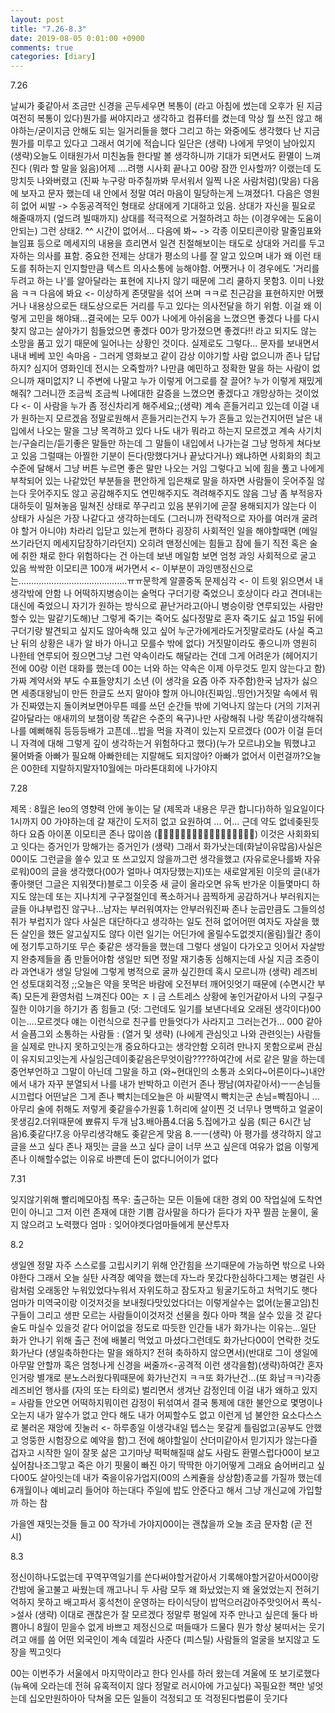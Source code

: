 ```yaml
---
layout: post
title: "7.26-8.3"
date: 2019-08-05 0:01:00 +0900
comments: true 
categories: [diary] 
---
```






7.26

날씨가 좆같아서 조금만 신경을 곤두세우면 복통이 (라고 아침에 썼는데 오후가 된 지금 여전히 복통이 있다)뭔가를 써야지라고 생각하고 컴퓨터를 켰는데 막상 뭘 쓰진 않고 해야하는/굳이지금 안해도 되는 일거리들을 했다 그리고 하는 와중에도 생각했다 난 지금 뭔가를 미루고 있다고 
그래서 여기에 적습니다 일단은 (생략)
나에게 무엇이 남아있지 (생략)오늘도 이태원가서 미친놈들 한다발 볼 생각하니까 기대가 되면서도 환멸이 느껴진다 (뭐라 할 말을 잃음)어제 ....려행 시사회 끝나고 00랑 잠깐 인사할까? 이랬는데 도망치듯 나와버렸고 (진짜 누구랑 마주칠까봐 무서워서 일찍 나온 사람처럼)(맞음) 다음에 보자고 문자 했는데 내 안에서 정말 여러 마음이 밀당하는게 느껴졌다1. 다음은 영원히 없어 씨발 -> 수동공격적인 형태로 상대에게 기대하고 있음. 상대가 자신을 필요로 해줄때까지 (엎드려 빌때까지) 상대를 적극적으로 거절하려고 하는 (이경우에는 도움이 안되는) 그런 상태2. ^^ 시간이 없어서... 다음에 봐~ -> 각종 이모티콘이랑 말줄임표와 늘임표 등으로 메세지의 내용을 흐리면서 일견 친절해보이는 태도로 상대와 거리를 두고자하는 의사를 표함. 중요한 전제는 상대가 평소의 나를 잘 알고 있으며 내가 왜 이런 태도를 취하는지 인지할만큼 텍스트 의사소통에 능해야함. 어쨋거나 이 경우에도 '거리를 두려고 하는 나'를 알아달라는 표현에 지나지 않기 때문에 그리 쿨하지 못함3. 이미 나왔음 ㅋㅋ 다음에 봐요 <- 이상하게 존댓말을 섞어 쓰며 ㅋㅋ로 친근감을 표현하지만 어쨌거나 내용상으로든 태도상으로든 거리를 두고 있다는 의사전달을 하기 위함.  이걸 왜 이렇게 고민을 해야돼...결국에는 모두 00가 나에게 아쉬움을 느꼈으면 좋겠다 나를 다시 찾지 않고는 살아가기 힘들었으면 좋겠다 00가 망가졌으면 좋겠다!! 라고 되지도 않는 소망을 품고 있기 때문에 일어나는 상황인 것이다. 실제로도 그렇다... 문자를 보내면서 내내 베베 꼬인 속마음 - 그러게 영화보고 같이 감상 이야기할 사람 없으니까 존나 답답하지? 심지어 영화인데 전시는 오죽할까? 나만큼 예민하고 정확한 말을 하는 사람이 없으니까 재미없지? 니 주변에 나말고 누가 이렇게 어그로를 잘 끌어? 누가 이렇게 재밌게 해줘? 그러니깐 조금씩 조금씩 나에대한 갈증을 느꼈으면 좋겠다고 개망상하는 것이었다 <- 이 사람을 누가 좀 정신차리게 해주세요;;(생략)
계속 흔들거리고 있는데 이걸 내가 원하는지 모르겠음 정말로원해서 흔들거리는건지 누가 흔들고 있는건지어떤 날은 내입에서 나오는 말을 그냥 목격하고 있다 나도 내가 뭐라고 하는지 모르겠고 계속 사기치는/구슬리는/듣기좋은 말들만 하는데 그 말들이 내입에서 나가는걸 그냥 멍하게 쳐다보고 있음 그럴때는 아찔한 기분이 든다(망했다거나 끝났다거나) 왜냐하면 사회화의 최고수준에 달해서 그냥 버튼 누르면 좋은 말만 나오는 거임 그렇다고 뇌에 힘을 풀고 나에게 부착되어 있는 나같았던 부분들을 편안하게 입은채로 말을 하자면 사람들이 웃어주질 않는다 웃어주지도 않고 공감해주지도 연민해주지도 격려해주지도 않음 그냥 좀 부적응자 대하듯이 밀쳐놓음 밀쳐진 상태로 쭈구리고 있음 분위기에 곧잘 용해되지가 않는다 이 상태가 사실은 가장 나같다고 생각하는데도 (그러니까 전략적으로 자아를 여러개 굴려야 할거 아니야) 차라리 입닫고 있는게 편하다
굉장히 사회적인 일을 해야할때면 (메일쓰기라던지 메세지답장하기라던지) 오히려 맨정신에는 힘들고 잠에 들기 직전 혹은 술에 취한 채로 한다 위험하다는 건 아는데 보낸 메일함 보면 엄청 과잉 사회적으로 굴고 있음 싹싹한 이모티콘 100개 써가면서 <- 이부분이 과잉맨정신으로는...........................................ㅠㅠ문학계 알콜중독 문제심각 <- 이 트윗 읽으면서 내생각밖에 안함 나 어떡하지병승이는 술먹다 구더기랑 죽었으니 호상이다 라고 견뎌내는 대신에 죽었으니 자기가 원하는 방식으로 끝난거라고(아니 병승이랑 연루되있는 사람만 할수 있는 말같기도해)난 그렇게 죽기는 죽어도 싫다정말로 혼자 죽기도 싫고 15일 뒤에 구더기랑 발견되고 싶지도 않아속해 있고 싶어 누군가에게라도거짓말로라도 (사실 죽고 난 뒤의 상황은 내가 알 바가 아니고 모를수 밖에 없다) 거짓말이라도 좋으니까 영원히 나한테 연루되어 줬으면그냥 그런 약속이라도 해달라는 건데 그게 어려운가 (헤어지기 전에 00랑 이런 대화를 했는데 00는 너와 하는 약속은 이제 아무것도 믿지 않는다고 함)가짜 계약서와 부도 수표들양치기 소년 (이 생각을 요즘 아주 자주함)한국 남자가 싫으면 세종대왕님이 만든 한글도 쓰지 말아야 할꺼 아니야(진짜임..띵언)거짓말 속에서 뭐가 진짜였는지 돌이켜보면아무튼 떼를 쓰던 순간들 밖에 기억나지 않는다 (거의 기저귀 갈아달라는 애새끼의 보챔이랑 똑같은 수준의 욕구)나만 사랑해줘 나랑 똑같이생각해줘 나를 예뻐해줘 등등등배가 고픈데...밥을 먹을 자격이 있는지 모르겠다 (00가 이걸 듣더니 자격에 대해 그렇게 깊이 생각하는거 위험하다고 했다)(누가 모르냐)오늘 뭐했냐고 물어봐줄 아빠가 필요해
아빠한테는 지랄해도 되지않아?
아빠가 없어서 이런걸까?오늘은 00한테 지랄하지말자10월에는 마라톤대회에 나가야지 




7.28

제목 : 8월은 leo의 영향력 안에 놓이는 달 (제목과 내용은 무관 합니다)하하 일요일이다 1시까지 00 가야하는데 갈 재간이 도저히 없고 요원하여 ... 어... 근데 약도 없네좆된듯하다
요즘 아이폰 이모티콘 존나 많이씀 (🙏👏😇🙆🏻‍♂️🙅🏻‍♂️🙇🏻‍♂️🙋🏻‍♂️🗿💬) 이것은 사회화되고 잇다는 증거인가 망해가는 증거인가 (생략)
그래서 화가낫는데(화날이유많음)사실은 00이도 그런글을 쓸수 있고 또 쓰고있지 않을까그런 생각을했고 (자유로운나를봐 자유로워)00의 글을 생각했다(00가 얼마나 여자당했는지)또는 새로알게된 이웃의 글(내가 좋아햇던 그글은 지워졋다)블로그 이웃중 새 글이 올라오면 유독 반가운 이들몇마디 하지도 않는데 또는 지나치게 구구절절인데  폭소하거나 끔찍하게 공감하거나 부러워지는 글들 아냐부럽진 않구나...남자는 부러워여자는 안부러워진짜 존나 눈곱만큼도 그들의성취가 부럽지가 않다 사실은 대단하다고 생각하는 일도 전혀 없어어떤 여자도 자살을 했든 살인을 했든 알고싶지도 않다 이런 일기는 어딘가에 올릴수도없겟지(올림)월간 종이에 정기투고하기또 무슨 좆같은 생각들을 했는데 그렇다 생일이 다가오고 잇어서 자살방지 완충제들을 좀 만들어야함 생일만 되면 정말 재기충동 심해지는데 사실 지금 조증이라 과연내가 생일 당일에 그렇게 병적으로 굴까 싶긴한데 혹시 모르니까 (생략)
레즈비언 성토대회걱정 ;;오늘은 약을 못먹은 바람에 오전부터 깨어잇엇기 때문에 (수면시간 부족) 모든게 환영처럼 느껴진다 00는 ㅈㅣ금 스트레스 상황에 놓인거같아서 나의 구질구질한 이야기을 하기가 좀 힘들고 (덧: 그런데도 일기를 보낸다네요 오래된 생각이다)00이는....모르겟다 얘는 이런식으로 친구를 만들엇다가 사라지고 그러는건가... 000 같아서 슬픔그외 소통하는 사람들 : (열거 및 생략)
(나에게 관심잇고 나와 관련잇는) 사람들을 실제로 만나지 못하고잇는개 중요하다고는 생각안함 오히려 만나지 못함으로써 관심이 유지되고잇는게 사실임근데이좆같음은무엇이람????하여간에 서로 같은 말을 하는데 중언부언하고 그말이 아닌데 그말을 하고 (와~현대인의 소통과 소외다~어른이다~)내안에서 내가 자꾸 분열되서 나를 내가 반박하고 이런거 존나 짱남(여자같아서)ㅡㅡ손님들 시끄럽다 어떤날은 그게 존나 빡치는데오늘은 아 씨팔역시 빡치는군 손님=빡침아니 ... 아무리 술에 취해도 저렇게 좆같을수가원흉 1.허리에 살이찐 것 너무나 명백하고 얼굴이 못생김2.더위때문에 뾰류지 두개 남3.배아픔4.더움 5.집에가고 싶음 (퇴근 6시간 남음)6.좆같다!7.응 아무리생각해도 좆같은게 맞음 8.ㅡㅡ(생략)
아 평가를 생각하지 않고 글을 쓰고 싶다 존나 재밋는 글을 쓰고 싶다 글이 너무 쓰고 싶은데 여유가 없음 이렇게 존나 이해할수없는 이유로 바쁜데 돈이 없다니어이가 없다  





7.31

잊지않기위해 빨리메모아침 폭우: 출근하는 모든 이들에 대한 경외 00 작업실에 도착연민이 아니고 그저 이런 존재에 대한 기쁨 감사말을 하다가 듣다가 자꾸 찔끔 눈물이, 울지 않으려고 노력했다 엄마 : 잊어야겟다엄마들에게 분산투자  






8.2

생일엔 정말 자주 스스로를 고립시키기 위해 안간힘을 쓰기때문에 가능하면 밖으로 나와야한다 그래서 오늘 실탄 사격장 예약을 했는데 자느라 못갔다한심하다그제는 병걸린 사람처럼 오래동안 누워있었다누워서 자위도하고 잠도자고 뒹굴기도하고 처먹기도 햇다엄마가 미역국이랑 이것저것을 보내줬다맛있었다더는 이렇게살수는 없어(눈물고임)친구들이 그리고 생판 모르는 사람들이이것저것 선물을 줬다 아마 책을 살수 있을 것 같다 술도 마실수 있을것 같다 어이없을 정도로 따듯한 인간들 내가 화가나는 이유는...일단 화가 안나기 위해 출근 전에 배불리 먹었고 마셨다그런데도 화가난다00이 연락한 것도 화가난다 (생일축하한다는 말을 왜하지? 전혀 축하하지 않으면서)(반대로 그이 생일에 아무말 안할까 혹은 엄청나게 신경을 써줄까<-공격적 이런 생각을함)(생략)하여간 혼자인거랑 별개로 분노스러웠다뭐때문에 화가난건지 ㅋㅋ또 화가난건...(또 화남ㅋㅋ)각종 레즈비언 행사를 (자의 또는 타의로) 벌리면서 생겨난 감정인데 이걸 내가 왜하고 있지 = 사람들 안오면 어떡하지뭐이런 감정이 뒤섞여서 결국 통제에 대한 불안으로 몇명이나 오는지 내가 알수가 없고 안다 해도 내가 어찌할수도 없고 이런게 넘 불안한 요소다스스로 불러온 재앙에 짓눌러 <- 하루종일 이생각내일 텝스는 못갈게 틀림없고(공부도 안했고 엉뚱한 시험장으로 예약을 함)그 전에 해야할일이 산더미같아서 믿기지가 않는다즐겁자고 시작한 일이 잘못 삶은 고기마냥 퍽퍽해질때 삶도 사람도 환멸스럽다00이 보고싶어참나조그맣고 죽은 아기 
핏물이 빠진 아기 딱딱한 아기어떻게 그래요 숨어버리고 싶다00도 살아잇는데 내가 죽을이유가업지(00의 스케쥴을 상상함)종교를 가질까 했는데 6개월이나 예비교리 들어야 하는대다 주일에 밥도 안준다고 해서 그냥 개신교에 가입할까 하는 참

가을엔 재밋는것들 들고 00 작가네 가야지00이는 괜찮을까 오늘 조금 문자함 (곧 전시) 






8.3

정신이하나도없는데 꾸역꾸역일기를 쓴다써야할거같아서 기록해야할거같아서00이랑 간밤에 울고불고 싸웠는데 깨고나니 두 사람 모두 왜 화났었는지 왜 울었었는지 전혀기억하지 못하고 배고파서 홍석천이 운영하는 타이식당이 밥먹으러감아주맛잇어서 폭식->설사
(생략)
이대로 괜찮은가
잘 모르겠다 정말루 평일에 자주 만나고 싶은데 둘다 바쁨아니 8월이 믿을수 없게 바쁘고 제정신으로 떠들때가 드물다 뭔가 항상 붕떠서는 웃기려고 애를 씀
어떤 외국인이 계속 데낄라 사준다 (피스틸)
사람들의 얼굴을 보지않고 도장을 찍고잇다

00는 이번주가 서울에서 마지막이라고 한다 인사를 하러 왔는데 겨울에 또 보기로했다(뉴욕에 오라는데 전혀 유혹적이지 않다 정말로 러시아에 가고싶다)
꼭필요한 책만 넣엇는데 십오만원하아아 닥쳐올 모든 일들이 걱정되고 또 걱정된다법륜이 웃기다 





